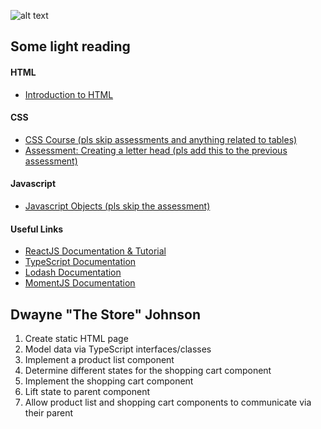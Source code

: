 ![alt text](http://static.tvtropes.org/pmwiki/pub/images/hangin_with_mr_cooper.jpg "Hangin' with Mr. Cooper")

## Some light reading
#### HTML
+ [Introduction to HTML](https://developer.mozilla.org/en-US/docs/Learn/HTML/Introduction_to_HTML)

#### CSS
+ [CSS Course (pls skip assessments and anything related to tables)](https://developer.mozilla.org/en-US/docs/Learn/CSS)
+ [Assessment: Creating a letter head (pls add this to the previous assessment)](https://developer.mozilla.org/en-US/docs/Learn/CSS/Styling_boxes/Creating_fancy_letterheaded_paper)

#### Javascript
+ [Javascript Objects (pls skip the assessment)](https://developer.mozilla.org/en-US/docs/Learn/JavaScript/Objects)

#### Useful Links
+ [ReactJS Documentation & Tutorial](https://reactjs.org/docs/hello-world.html)
+ [TypeScript Documentation](https://www.typescriptlang.org/docs/home.html)
+ [Lodash Documentation](https://lodash.com/docs/)
+ [MomentJS Documentation](https://momentjs.com/docs/)

## Dwayne "The Store" Johnson
1. Create static HTML page
2. Model data via TypeScript interfaces/classes
3. Implement a product list component
4. Determine different states for the shopping cart component
5. Implement the shopping cart component
6. Lift state to parent component
7. Allow product list and shopping cart components to communicate via their parent
